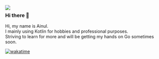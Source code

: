 <img src="https://github-readme-stats.vercel.app/api?username=ai-null&show_icons=false&theme=default&layout=compact&hide_rank=true" align="left"/>

### Hi there 👋

Hi, my name is Ainul.
<br />
I mainly using Kotlin for hobbies and professional purposes.
<br />
Striving to learn for more and will be getting my hands on Go sometimes soon.

[![wakatime](https://wakatime.com/badge/user/82b476f4-0818-4530-a24c-5e7ba9c8d8e8.svg)](https://wakatime.com/@82b476f4-0818-4530-a24c-5e7ba9c8d8e8)

<!--
**ai-null/ai-null** is a ✨ _special_ ✨ repository because its `README.md` (this file) appears on your GitHub profile.

Here are some ideas to get you started:

- 🔭 I’m currently working on ...
- 🌱 I’m currently learning ...
- 👯 I’m looking to collaborate on ...
- 🤔 I’m looking for help with ...
- 💬 Ask me about ...
- 📫 How to reach me: ...
- 😄 Pronouns: ...
- ⚡ Fun fact: ...
-->
